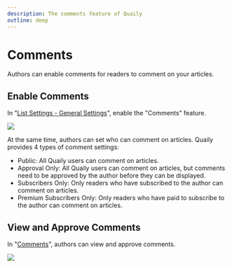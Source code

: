 ```yaml
---
description: The comments feature of Quaily
outline: deep
---
```


# Comments

Authors can enable comments for readers to comment on your articles.

## Enable Comments

In "[List Settings - General Settings](https://quaily.com/dashboard/lists/@current/settings/general)", enable the "Comments" feature.

![](https://static.quaily.com/media/jyeu07pr.webp)

At the same time, authors can set who can comment on articles. Quaily provides 4 types of comment settings:

- Public: All Quaily users can comment on articles.
- Approval Only: All Quaily users can comment on articles, but comments need to be approved by the author before they can be displayed.
- Subscribers Only: Only readers who have subscribed to the author can comment on articles.
- Premium Subscribers Only: Only readers who have paid to subscribe to the author can comment on articles.

## View and Approve Comments

In "[Comments](https://quaily.com/dashboard/comments)", authors can view and approve comments.

![](https://static.quaily.com/media/qmxu60gy.webp)
